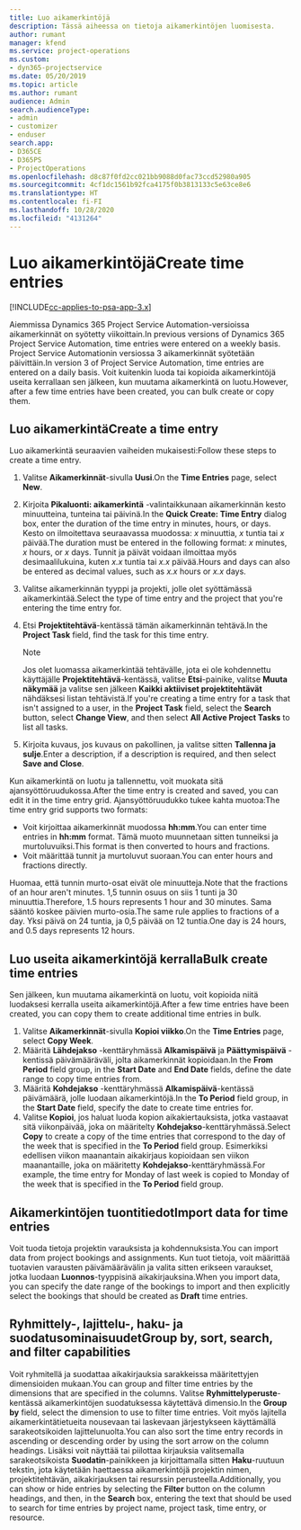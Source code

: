 ```yaml
---
title: Luo aikamerkintöjä
description: Tässä aiheessa on tietoja aikamerkintöjen luomisesta.
author: rumant
manager: kfend
ms.service: project-operations
ms.custom:
- dyn365-projectservice
ms.date: 05/20/2019
ms.topic: article
ms.author: rumant
audience: Admin
search.audienceType:
- admin
- customizer
- enduser
search.app:
- D365CE
- D365PS
- ProjectOperations
ms.openlocfilehash: d8c87f0fd2cc021bb9088d0fac73ccd52980a905
ms.sourcegitcommit: 4cf1dc1561b92fca4175f0b3813133c5e63ce8e6
ms.translationtype: HT
ms.contentlocale: fi-FI
ms.lasthandoff: 10/28/2020
ms.locfileid: "4131264"
---
```

# <a name="create-time-entries"></a><span data-ttu-id="caf42-103">Luo aikamerkintöjä</span><span class="sxs-lookup"><span data-stu-id="caf42-103">Create time entries</span></span>

[!INCLUDE[cc-applies-to-psa-app-3.x](../includes/cc-applies-to-psa-app-3x.md)]

<span data-ttu-id="caf42-104">Aiemmissa Dynamics 365 Project Service Automation-versioissa aikamerkinnät on syötetty viikoittain.</span><span class="sxs-lookup"><span data-stu-id="caf42-104">In previous versions of Dynamics 365 Project Service Automation, time entries were entered on a weekly basis.</span></span> <span data-ttu-id="caf42-105">Project Service Automationin versiossa 3 aikamerkinnät syötetään päivittäin.</span><span class="sxs-lookup"><span data-stu-id="caf42-105">In version 3 of Project Service Automation, time entries are entered on a daily basis.</span></span> <span data-ttu-id="caf42-106">Voit kuitenkin luoda tai kopioida aikamerkintöjä useita kerrallaan sen jälkeen, kun muutama aikamerkintä on luotu.</span><span class="sxs-lookup"><span data-stu-id="caf42-106">However, after a few time entries have been created, you can bulk create or copy them.</span></span>

## <a name="create-a-time-entry"></a><span data-ttu-id="caf42-107">Luo aikamerkintä</span><span class="sxs-lookup"><span data-stu-id="caf42-107">Create a time entry</span></span>

<span data-ttu-id="caf42-108">Luo aikamerkintä seuraavien vaiheiden mukaisesti:</span><span class="sxs-lookup"><span data-stu-id="caf42-108">Follow these steps to create a time entry.</span></span>

1. <span data-ttu-id="caf42-109">Valitse **Aikamerkinnät**-sivulla **Uusi**.</span><span class="sxs-lookup"><span data-stu-id="caf42-109">On the **Time Entries** page, select **New**.</span></span>
2. <span data-ttu-id="caf42-110">Kirjoita **Pikaluonti: aikamerkintä** -valintaikkunaan aikamerkinnän kesto minuutteina, tunteina tai päivinä.</span><span class="sxs-lookup"><span data-stu-id="caf42-110">In the **Quick Create: Time Entry** dialog box, enter the duration of the time entry in minutes, hours, or days.</span></span> <span data-ttu-id="caf42-111">Kesto on ilmoitettava seuraavassa muodossa: *x* minuuttia, *x* tuntia tai *x* päivää.</span><span class="sxs-lookup"><span data-stu-id="caf42-111">The duration must be entered in the following format: *x* minutes, *x* hours, or *x* days.</span></span> <span data-ttu-id="caf42-112">Tunnit ja päivät voidaan ilmoittaa myös desimaalilukuina, kuten *x.x* tuntia tai *x.x* päivää.</span><span class="sxs-lookup"><span data-stu-id="caf42-112">Hours and days can also be entered as decimal values, such as *x.x* hours or *x.x* days.</span></span>
3. <span data-ttu-id="caf42-113">Valitse aikamerkinnän tyyppi ja projekti, jolle olet syöttämässä aikamerkintää.</span><span class="sxs-lookup"><span data-stu-id="caf42-113">Select the type of time entry and the project that you're entering the time entry for.</span></span>
4. <span data-ttu-id="caf42-114">Etsi **Projektitehtävä**-kentässä tämän aikamerkinnän tehtävä.</span><span class="sxs-lookup"><span data-stu-id="caf42-114">In the **Project Task** field, find the task for this time entry.</span></span>

    > [!NOTE]
    > <span data-ttu-id="caf42-115">Jos olet luomassa aikamerkintää tehtävälle, jota ei ole kohdennettu käyttäjälle **Projektitehtävä**-kentässä, valitse **Etsi**-painike, valitse **Muuta näkymää** ja valitse sen jälkeen **Kaikki aktiiviset projektitehtävät** nähdäksesi listan tehtävistä.</span><span class="sxs-lookup"><span data-stu-id="caf42-115">If you're creating a time entry for a task that isn't assigned to a user, in the **Project Task** field, select the **Search** button, select **Change View**, and then select **All Active Project Tasks** to list all tasks.</span></span>

5. <span data-ttu-id="caf42-116">Kirjoita kuvaus, jos kuvaus on pakollinen, ja valitse sitten **Tallenna ja sulje**.</span><span class="sxs-lookup"><span data-stu-id="caf42-116">Enter a description, if a description is required, and then select **Save and Close**.</span></span>

<span data-ttu-id="caf42-117">Kun aikamerkintä on luotu ja tallennettu, voit muokata sitä ajansyöttöruudukossa.</span><span class="sxs-lookup"><span data-stu-id="caf42-117">After the time entry is created and saved, you can edit it in the time entry grid.</span></span> <span data-ttu-id="caf42-118">Ajansyöttöruudukko tukee kahta muotoa:</span><span class="sxs-lookup"><span data-stu-id="caf42-118">The time entry grid supports two formats:</span></span>

- <span data-ttu-id="caf42-119">Voit kirjoittaa aikamerkinnät muodossa **hh:mm**.</span><span class="sxs-lookup"><span data-stu-id="caf42-119">You can enter time entries in **hh:mm** format.</span></span> <span data-ttu-id="caf42-120">Tämä muoto muunnetaan sitten tunneiksi ja murtoluvuiksi.</span><span class="sxs-lookup"><span data-stu-id="caf42-120">This format is then converted to hours and fractions.</span></span>
- <span data-ttu-id="caf42-121">Voit määrittää tunnit ja murtoluvut suoraan.</span><span class="sxs-lookup"><span data-stu-id="caf42-121">You can enter hours and fractions directly.</span></span>

<span data-ttu-id="caf42-122">Huomaa, että tunnin murto-osat eivät ole minuutteja.</span><span class="sxs-lookup"><span data-stu-id="caf42-122">Note that the fractions of an hour aren't minutes.</span></span> <span data-ttu-id="caf42-123">1,5 tunnin osuus on siis 1 tunti ja 30 minuuttia.</span><span class="sxs-lookup"><span data-stu-id="caf42-123">Therefore, 1.5 hours represents 1 hour and 30 minutes.</span></span> <span data-ttu-id="caf42-124">Sama sääntö koskee päivien murto-osia.</span><span class="sxs-lookup"><span data-stu-id="caf42-124">The same rule applies to fractions of a day.</span></span> <span data-ttu-id="caf42-125">Yksi päivä on 24 tuntia, ja 0,5 päivää on 12 tuntia.</span><span class="sxs-lookup"><span data-stu-id="caf42-125">One day is 24 hours, and 0.5 days represents 12 hours.</span></span>

## <a name="bulk-create-time-entries"></a><span data-ttu-id="caf42-126">Luo useita aikamerkintöjä kerralla</span><span class="sxs-lookup"><span data-stu-id="caf42-126">Bulk create time entries</span></span>

<span data-ttu-id="caf42-127">Sen jälkeen, kun muutama aikamerkintä on luotu, voit kopioida niitä luodaksesi kerralla useita aikamerkintöjä.</span><span class="sxs-lookup"><span data-stu-id="caf42-127">After a few time entries have been created, you can copy them to create additional time entries in bulk.</span></span>

1. <span data-ttu-id="caf42-128">Valitse **Aikamerkinnät**-sivulla **Kopioi viikko**.</span><span class="sxs-lookup"><span data-stu-id="caf42-128">On the **Time Entries** page, select **Copy Week**.</span></span>
2. <span data-ttu-id="caf42-129">Määritä **Lähdejakso** -kenttäryhmässä **Alkamispäivä** ja **Päättymispäivä** -kentissä päivämääräväli, jolta aikamerkinnät kopioidaan.</span><span class="sxs-lookup"><span data-stu-id="caf42-129">In the **From Period** field group, in the **Start Date** and **End Date** fields, define the date range to copy time entries from.</span></span>
3. <span data-ttu-id="caf42-130">Määritä **Kohdejakso** -kenttäryhmässä **Alkamispäivä**-kentässä päivämäärä, jolle luodaan aikamerkintöjä.</span><span class="sxs-lookup"><span data-stu-id="caf42-130">In the **To Period** field group, in the **Start Date** field, specify the date to create time entries for.</span></span>
4. <span data-ttu-id="caf42-131">Valitse **Kopioi**, jos haluat luoda kopion aikakiertauksista, jotka vastaavat sitä viikonpäivää, joka on määritelty **Kohdejakso**-kenttäryhmässä.</span><span class="sxs-lookup"><span data-stu-id="caf42-131">Select **Copy** to create a copy of the time entries that correspond to the day of the week that is specified in the **To Period** field group.</span></span> <span data-ttu-id="caf42-132">Esimerkiksi edellisen viikon maanantain aikakirjaus kopioidaan sen viikon maanantaille, joka on määritetty **Kohdejakso**-kenttäryhmässä.</span><span class="sxs-lookup"><span data-stu-id="caf42-132">For example, the time entry for Monday of last week is copied to Monday of the week that is specified in the **To Period** field group.</span></span>

## <a name="import-data-for-time-entries"></a><span data-ttu-id="caf42-133">Aikamerkintöjen tuontitiedot</span><span class="sxs-lookup"><span data-stu-id="caf42-133">Import data for time entries</span></span>

<span data-ttu-id="caf42-134">Voit tuoda tietoja projektin varauksista ja kohdennuksista.</span><span class="sxs-lookup"><span data-stu-id="caf42-134">You can import data from project bookings and assignments.</span></span> <span data-ttu-id="caf42-135">Kun tuot tietoja, voit määrittää tuotavien varausten päivämäärävälin ja valita sitten erikseen varaukset, jotka luodaan **Luonnos**-tyyppisinä aikakirjauksina.</span><span class="sxs-lookup"><span data-stu-id="caf42-135">When you import data, you can specify the date range of the bookings to import and then explicitly select the bookings that should be created as **Draft** time entries.</span></span>

## <a name="group-by-sort-search-and-filter-capabilities"></a><span data-ttu-id="caf42-136">Ryhmittely-, lajittelu-, haku- ja suodatusominaisuudet</span><span class="sxs-lookup"><span data-stu-id="caf42-136">Group by, sort, search, and filter capabilities</span></span>

<span data-ttu-id="caf42-137">Voit ryhmitellä ja suodattaa aikakirjauksia sarakkeissa määritettyjen dimensioiden mukaan.</span><span class="sxs-lookup"><span data-stu-id="caf42-137">You can group and filter time entries by the dimensions that are specified in the columns.</span></span> <span data-ttu-id="caf42-138">Valitse **Ryhmittelyperuste**-kentässä aikamerkintöjen suodatuksessa käytettävä dimensio.</span><span class="sxs-lookup"><span data-stu-id="caf42-138">In the **Group by** field, select the dimension to use to filter time entries.</span></span> <span data-ttu-id="caf42-139">Voit myös lajitella aikamerkintätietueita nousevaan tai laskevaan järjestykseen käyttämällä sarakeotsikoiden lajittelunuolta.</span><span class="sxs-lookup"><span data-stu-id="caf42-139">You can also sort the time entry records in ascending or descending order by using the sort arrow on the column headings.</span></span> <span data-ttu-id="caf42-140">Lisäksi voit näyttää tai piilottaa kirjauksia valitsemalla sarakeotsikoista **Suodatin**-painikkeen ja kirjoittamalla sitten **Haku**-ruutuun tekstin, jota käytetään haettaessa aikamerkintöjä projektin nimen, projektitehtävän, aikakirjauksen tai resurssin perusteella.</span><span class="sxs-lookup"><span data-stu-id="caf42-140">Additionally, you can show or hide entries by selecting the **Filter** button on the column headings, and then, in the **Search** box, entering the text that should be used to search for time entries by project name, project task, time entry, or resource.</span></span>
